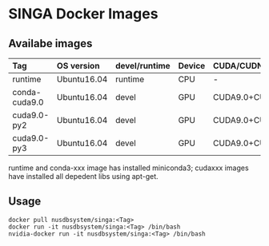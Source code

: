 # SINGA Docker Images

## Availabe images


| Tag | OS version | devel/runtime | Device|CUDA/CUDNN|Python|
|:----|:-----------|:--------------|:------|:---------|:-----|
|runtime| Ubuntu16.04|runtime|CPU|-|3.6|
|conda-cuda9.0| Ubuntu16.04|devel|GPU|CUDA9.0+CUDNN7.1.2|3.6|
|cuda9.0-py2| Ubuntu16.04|devel|GPU|CUDA9.0+CUDNN7.1.2|2.7|
|cuda9.0-py3| Ubuntu16.04|devel|GPU|CUDA9.0+CUDNN7.1.2|3.6|

runtime and conda-xxx image has installed miniconda3;
cudaxxx images have installed all depedent libs using apt-get.

## Usage

    docker pull nusdbsystem/singa:<Tag>
    docker run -it nusdbsystem/singa:<Tag> /bin/bash
    nvidia-docker run -it nusdbsystem/singa:<Tag> /bin/bash




